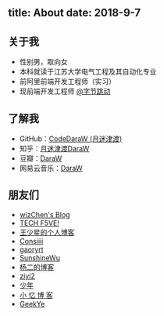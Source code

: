 title: About
date: 2018-9-7
---
## 关于我
- 性别男，取向女
- 本科就读于江苏大学电气工程及其自动化专业
- 前阿里前端开发工程师（实习）
- 现前端开发工程师 [@字节跳动](https://www.bytedance.com/)

## 了解我
- GitHub：[CodeDaraW (月迷津渡)](https://github.com/CodeDaraW)
- 知乎：[月迷津渡DaraW](https://www.zhihu.com/people/daraw)
- 豆瓣：[DaraW](https://www.douban.com/people/132782714/)
- 网易云音乐：[DaraW](http://music.163.com/#/user/home?id=41174473)

## 朋友们
* [wizChen's Blog](http://blog.wizchen.com/)
* [TECH F5VE!](http://www.techf5ve.com/)
* [王少星的个人博客](http://wsxyeah.github.io/)
* [Consiiii](http://consiiii.me/)
* [gaoryrt](http://gaoryrt.com/)
* [SunshineWu](http://sunshinewu.github.io/)
* [杨二的博客](http://zerosoul.github.io/)
* [ziyi2](http://www.ziyi2.cn/)
* [少年](https://vshaonian.github.io/)
* [小 忆 博 客](https://blog.iiwo.vip/)
* [GeekYe](http://drye.top/)